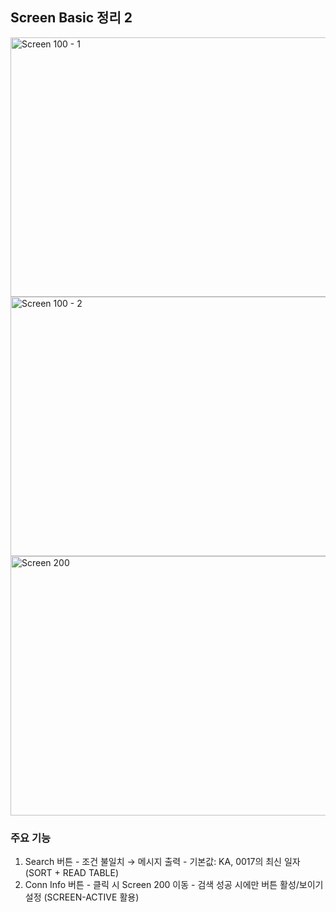 ## Screen Basic 정리 2
<img width="684" height="415" alt="Screen 100 - 1" src="https://github.com/user-attachments/assets/e8391dc7-2c07-459f-80e1-f4f7c5d6b481" />
<img width="684" height="415" alt="Screen 100 - 2" src="https://github.com/user-attachments/assets/6f23d94c-6e97-471d-b0ed-d6170e3e9793" />
<img width="684" height="415" alt="Screen 200" src="https://github.com/user-attachments/assets/77a6ca45-9af7-4a80-bc5e-1f4272e390eb" />

###  주요 기능
  1. Search 버튼
    - 조건 불일치 → 메시지 출력
    - 기본값: KA, 0017의 최신 일자 (SORT + READ TABLE)
  2. Conn Info 버튼
    - 클릭 시 Screen 200 이동
    - 검색 성공 시에만 버튼 활성/보이기 설정 (SCREEN-ACTIVE 활용)
    
